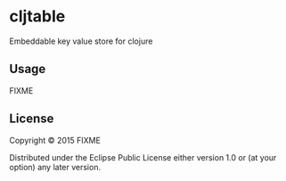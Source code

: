 # cljtable

Embeddable key value store for clojure

## Usage

FIXME

## License

Copyright © 2015 FIXME

Distributed under the Eclipse Public License either version 1.0 or (at
your option) any later version.
